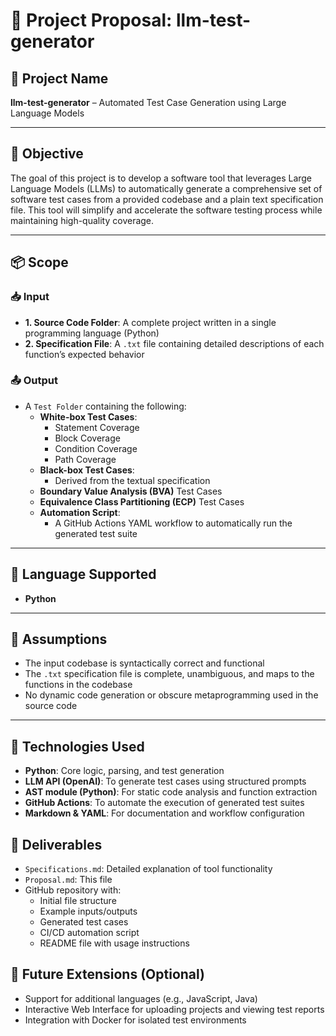 # 📄 Project Proposal: llm-test-generator

## 🧠 Project Name
**llm-test-generator** – Automated Test Case Generation using Large Language Models

---

## 🎯 Objective
The goal of this project is to develop a software tool that leverages Large Language Models (LLMs) to automatically generate a comprehensive set of software test cases from a provided codebase and a plain text specification file. This tool will simplify and accelerate the software testing process while maintaining high-quality coverage.

---

## 📦 Scope

### 📥 Input
- **1. Source Code Folder**: A complete project written in a single programming language (Python)
- **2. Specification File**: A `.txt` file containing detailed descriptions of each function’s expected behavior

### 📤 Output
- A `Test Folder` containing the following:
  - **White-box Test Cases**:
    - Statement Coverage
    - Block Coverage
    - Condition Coverage
    - Path Coverage
  - **Black-box Test Cases**:
    - Derived from the textual specification
  - **Boundary Value Analysis (BVA)** Test Cases
  - **Equivalence Class Partitioning (ECP)** Test Cases
  - **Automation Script**:
    - A GitHub Actions YAML workflow to automatically run the generated test suite

---

## 🧪 Language Supported
- **Python**

---

## 📌 Assumptions
- The input codebase is syntactically correct and functional
- The `.txt` specification file is complete, unambiguous, and maps to the functions in the codebase
- No dynamic code generation or obscure metaprogramming used in the source code

---

## 🧰 Technologies Used
- **Python**: Core logic, parsing, and test generation
- **LLM API (OpenAI)**: To generate test cases using structured prompts
- **AST module (Python)**: For static code analysis and function extraction
- **GitHub Actions**: To automate the execution of generated test suites
- **Markdown & YAML**: For documentation and workflow configuration

## 📌 Deliverables
- `Specifications.md`: Detailed explanation of tool functionality
- `Proposal.md`: This file
- GitHub repository with:
  - Initial file structure
  - Example inputs/outputs
  - Generated test cases
  - CI/CD automation script
  - README file with usage instructions

## 🔮 Future Extensions (Optional)
- Support for additional languages (e.g., JavaScript, Java)
- Interactive Web Interface for uploading projects and viewing test reports
- Integration with Docker for isolated test environments


